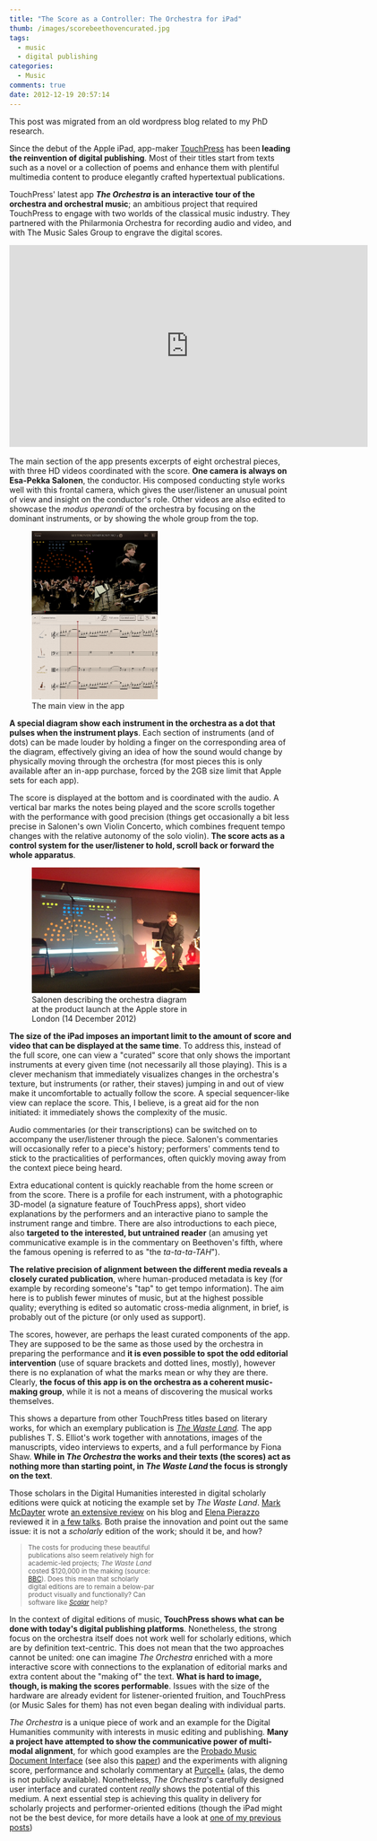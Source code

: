 ```yaml
---
title: "The Score as a Controller: The Orchestra for iPad"
thumb: /images/scorebeethovencurated.jpg
tags:
  - music
  - digital publishing
categories:
  - Music
comments: true
date: 2012-12-19 20:57:14
---
```


<div class="alert alert-warning" role="alert">This post was migrated from an old wordpress blog related to my PhD research.</div>

Since the debut of the Apple iPad, app-maker <a href="http://www.touchpress.com/" target="_blank">TouchPress</a> has been<strong> leading the reinvention of digital publishing</strong>. Most of their titles start from texts such as a novel or a collection of poems and enhance them with plentiful multimedia content to produce elegantly crafted hypertextual publications.

TouchPress' latest app <strong><em>The Orchestra</em> is an interactive tour of the orchestra and orchestral music</strong>; an ambitious project that required TouchPress to engage with two worlds of the classical music industry. They partnered with the Philarmonia Orchestra for recording audio and video, and with The Music Sales Group to engrave the digital scores.

<iframe src="https://player.vimeo.com/video/185486772" width="640" height="360" frameborder="0" webkitallowfullscreen mozallowfullscreen allowfullscreen></iframe>

The main section of the app presents excerpts of eight orchestral pieces, with three HD videos coordinated with the score. <strong>One camera is always on Esa-Pekka Salonen</strong>, the conductor. His composed conducting style works well with this frontal camera, which gives the user/listener an unusual point of view and insight on the conductor's role. Other videos are also edited to showcase the <em>modus operandi</em> of the orchestra by focusing on the dominant instruments, or by showing the whole group from the top.

<figure class="figure pull-xs-right p-l-3">
<a href="/images/scorebeethovencurated.jpg"><img class="size-medium wp-image-222" alt="Main view of The Orchestra app" src="/images/scorebeethovencurated.jpg" width="225" height="300" /></a>
  <figcaption class="figure-caption">The main view in the app</figcaption>
</figure>

<strong>A special diagram show each instrument in the orchestra as a dot that pulses when the instrument plays</strong>. Each section of instruments (and of dots) can be made louder by holding a finger on the corresponding area of the diagram, effectively giving an idea of how the sound would change by physically moving through the orchestra (for most pieces this is only available after an in-app purchase, forced by the 2GB size limit that Apple sets for each app).

The score is displayed at the bottom and is coordinated with the audio. A vertical bar marks the notes being played and the score scrolls together with the performance with good precision (things get occasionally a bit less precise in Salonen's own Violin Concerto, which combines frequent tempo changes with the relative autonomy of the solo violin). <strong>The score acts as a control system for the user/listener to hold, scroll back or forward the whole apparatus</strong>.

<figure class="figure pull-xs-left p-r-3">
<img alt="Salonen describing the orchestra diagram at the launch at the Apple store in London (14 December 2012)" src="/images/salonen.jpg" width="300" height="224" />
  <figcaption class="figure-caption">Salonen describing the orchestra diagram<br/> at the product launch at the Apple store in<br/> London (14 December 2012)</figcaption>
</figure>

<strong>The size of the iPad imposes an important limit to the amount of score and video that can be displayed at the same time</strong>. To address this, instead of the full score, one can view a "curated" score that only shows the important instruments at every given time (not necessarily all those playing). This is a clever mechanism that immediately visualizes changes in the orchestra's texture, but instruments (or rather, their staves) jumping in and out of view make it uncomfortable to actually follow the score. A special sequencer-like view can replace the score. This, I believe, is a great aid for the non initiated: it immediately shows the complexity of the music.

Audio commentaries (or their transcriptions) can be switched on to accompany the user/listener through the piece. Salonen's commentaries will occasionally refer to a piece's history; performers' comments tend to stick to the practicalities of performances, often quickly moving away from the context piece being heard.

Extra educational content is quickly reachable from the home screen or from the score. There is a profile for each instrument, with a photographic 3D-model (a signature feature of TouchPress apps), short video explanations by the performers and an interactive piano to sample the instrument range and timbre. There are also introductions to each piece, also <strong>targeted to the interested, but untrained reader</strong> (an amusing yet communicative example is in the commentary on Beethoven's fifth, where the famous opening is referred to as "the <em>ta-ta-ta-TAH</em>").

<strong>The relative precision of alignment between the different media reveals a closely curated publication</strong>, where human-produced metadata is key (for example by recording someone's "tap" to get tempo information). The aim here is to publish fewer minutes of music, but at the highest possible quality; everything is edited so automatic cross-media alignment, in brief, is probably out of the picture (or only used as support).

The scores, however, are perhaps the least curated components of the app. They are supposed to be the same as those used by the orchestra in preparing the performance and <strong>it is even possible to spot the odd editorial intervention</strong> (use of square brackets and dotted lines, mostly), however there is no explanation of what the marks mean or why they are there. Clearly, <strong>the focus of this app is on the orchestra as a coherent music-making group</strong>, while it is not a means of discovering the musical works themselves.

This shows a departure from other TouchPress titles based on literary works, for which an exemplary publication is <em><a href="http://www.touchpress.com/titles/thewasteland/" target="_blank">The Waste</a><a href="http://www.touchpress.com/titles/thewasteland/" target="_blank"> Land</a>.</em> The app publishes T. S. Elliot's work together with annotations, images of the manuscripts, video interviews to experts, and a full performance by Fiona Shaw. <strong>While in <em>The Orchestra</em> the works and their texts (the scores) act as nothing more than starting point, in <em>The Waste Land</em> the focus is strongly on the text</strong>.

Those scholars in the Digital Humanities interested in digital scholarly editions were quick at noticing the example set by <em>The Waste Land</em>. <a href="https://twitter.com/MarkMcDayter" target="_blank">Mark McDayter</a> wrote <a href="http://clickherefordigitalhumanities.wordpress.com/2012/02/25/are-we-there-yet-touch-presss-the-waste-land-for-ipad/" target="_blank">an extensive review</a> on his blog and <a href="https://twitter.com/epierazzo" target="_blank">Elena Pierazzo</a> reviewed it in <a href="http://www.slideshare.net/ElenaPierazzo/tablets-appa-epjmvtablet-apps-or-the-future-of-digital-scholarly-editions" target="_blank">a few talks</a>. Both praise the innovation and point out the same issue: it is not a <em>scholarly</em> edition of the work; should it be, and how?

<blockquote class="pull-xs-right m-l-3" style="width:20em; font-size:smaller">The costs for producing these beautiful publications also seem relatively high for academic-led projects; <em>The Waste Land</em> costed $120,000 in the making (source: <a href="http://www.bbc.co.uk/academy/news/view/the_waste_land_app" target="_blank">BBC</a>). Does this mean that scholarly digital editions are to remain a below-par product visually and functionally? Can software like <a href="http://scalar.usc.edu/scalar/" target="_blank"><em>Scalar</em></a> help?</blockquote>

In the context of digital editions of music,<strong> TouchPress shows what can be done with today's digital publishing platforms</strong>. Nonetheless, the strong focus on the orchestra itself does not work well for scholarly editions, which are by definition text-centric. This does not mean that the two approaches cannot be united: one can imagine <em>The Orchestra</em> enriched with a more interactive score with connections to the explanation of editorial marks and extra content about the "making of" the text. <strong>What is hard to image, though, is making the scores performable</strong>. Issues with the size of the hardware are already evident for listener-oriented fruition, and TouchPress (or Music Sales for them) has not even began dealing with individual parts.

<em>The Orchestra</em> is a unique piece of work and an example for the Digital Humanities community with interests in music editing and publishing. <strong>Many a project have attempted to show the communicative power of multi-modal alignment</strong>, for which good examples are the <a href="http://www.probado.de/en_music.html" target="_blank">Probado Music Document Interface</a> (see also this <a href="http://drops.dagstuhl.de/opus/volltexte/2012/3463/pdf/2.pdf" target="_blank">paper</a>) and the experiments with aligning score, performance and scholarly commentary at <a href="http://www.purcellplus.org/" target="_blank">Purcell+</a> (alas, the demo is not publicly available). Nonetheless, <em>The Orchestra</em>'s carefully designed user interface and curated content <em>really</em> shows the potential of this medium. A next essential step is achieving this quality in delivery for scholarly projects and performer-oriented editions (though the iPad might not be the best device, for more details have a look at <a title="Ronald Broude’s new article on musical works, texts, editions" href="/2012/03/01/ronald-broudes-new-article-on-musical-works-texts-editions/" target="_blank">one of my previous posts</a>)
